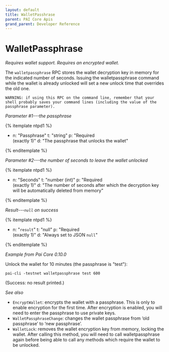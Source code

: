 ```yaml
---
layout: default
title: WalletPasshrase
parent: PAI Core Apis
grand_parent: Developer Reference
---
```


WalletPassphrase
=======================

*Requires wallet support. Requires an encrypted wallet.*

The `walletpassphrase` RPC stores the wallet decryption key in memory for the indicated number of seconds. Issuing the walletpassphrase command while the wallet is already unlocked will set a new unlock time that overrides the old one.

`WARNING: if using this RPC on the command line, remember
that your shell probably saves your command lines (including the
value of the passphrase parameter).`

*Parameter #1---the passphrase*

{% itemplate ntpd1 %}
- n: "Passphrase"
  t: "string"
  p: "Required<br>(exactly 1)"
  d: "The passphrase that unlocks the wallet"

{% enditemplate %}

*Parameter #2---the number of seconds to leave the wallet unlocked*

{% itemplate ntpd1 %}
- n: "Seconds"
  t: "number (int)"
  p: "Required<br>(exactly 1)"
  d: "The number of seconds after which the decryption key will be automatically deleted from memory"

{% enditemplate %}

*Result---`null` on success*

{% itemplate ntpd1 %}
- n: "`result`"
  t: "null"
  p: "Required<br>(exactly 1)"
  d: "Always set to JSON `null`"

{% enditemplate %}

*Example from Pai Core 0.10.0*

Unlock the wallet for 10 minutes (the passphrase is "test"):

```
pai-cli -testnet walletpassphrase test 600
```

(Success: no result printed.)

*See also*

* `EncryptWallet`: encrypts the wallet with a passphrase. This is only to enable encryption for the first time. After encryption is enabled, you will need to enter the passphrase to use private keys.
* `WalletPassphraseChange`: changes the wallet passphrase from ‘old passphrase’ to ‘new passphrase’.
* `WalletLock`: removes the wallet encryption key from memory, locking the wallet. After calling this method, you will need to call walletpassphrase again before being able to call any methods which require the wallet to be unlocked.
